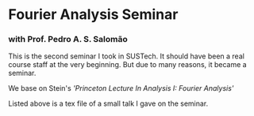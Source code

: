 # Fourier Analysis Seminar

### with Prof. Pedro A. S. Salomão

This is the second seminar I took in SUSTech. It should have been a real course staff at the very beginning. But due to many reasons, it became a seminar.

We base on Stein's *'Princeton Lecture In Analysis I: Fourier Analysis'*

Listed above is a tex file of a small talk I gave on the seminar.
